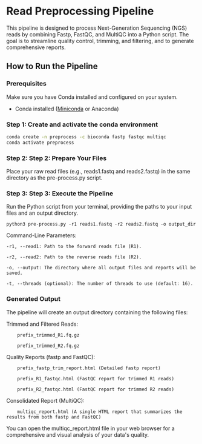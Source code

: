 # Read Preprocessing Pipeline

This pipeline is designed to process Next-Generation Sequencing (NGS) reads by combining Fastp, FastQC, and MultiQC into a Python script. The goal is to streamline quality control, trimming, and filtering, and to generate comprehensive reports.

## How to Run the Pipeline

### Prerequisites

Make sure you have Conda installed and configured on your system.
- Conda installed ([Miniconda](https://docs.conda.io/en/latest/miniconda.html) or Anaconda)

### Step 1: Create and activate the conda environment
```bash
conda create -n preprocess -c bioconda fastp fastqc multiqc
conda activate preprocess
```
### Step 2: Step 2: Prepare Your Files

Place your raw read files (e.g., reads1.fastq and reads2.fastq) in the same directory as the pre-process.py script.

### Step 3: Step 3: Execute the Pipeline

Run the Python script from your terminal, providing the paths to your input files and an output directory.

    python3 pre-process.py -r1 reads1.fastq -r2 reads2.fastq -o output_dir


Command-Line Parameters:

    -r1, --read1: Path to the forward reads file (R1).

    -r2, --read2: Path to the reverse reads file (R2).

    -o, --output: The directory where all output files and reports will be saved.

    -t, --threads (optional): The number of threads to use (default: 16).
    
### Generated Output

The pipeline will create an output directory containing the following files:

Trimmed and Filtered Reads:

        prefix_trimmed_R1.fq.gz

        prefix_trimmed_R2.fq.gz

Quality Reports (fastp and FastQC):

        prefix_fastp_trim_report.html (Detailed fastp report)

        prefix_R1_fastqc.html (FastQC report for trimmed R1 reads)

        prefix_R2_fastqc.html (FastQC report for trimmed R2 reads)

Consolidated Report (MultiQC):

        multiqc_report.html (A single HTML report that summarizes the results from both fastp and FastQC)

You can open the multiqc_report.html file in your web browser for a comprehensive and visual analysis of your data's quality.
